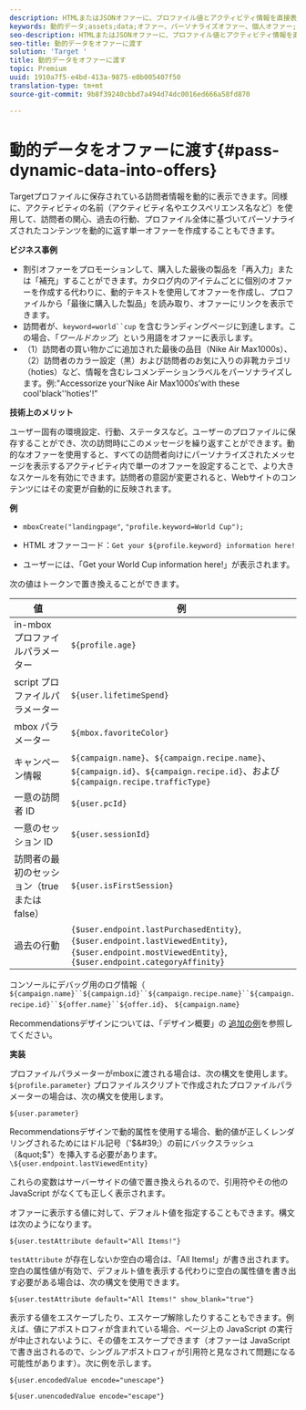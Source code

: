 ```yaml
---
description: HTMLまたはJSONオファーに、プロファイル値とアクティビティ情報を直接表示できます。
keywords: 動的データ;assets;data;オファー、パーソナライズオファー、個人オファー;トークン置換
seo-description: HTMLまたはJSONオファーに、プロファイル値とアクティビティ情報を直接表示できます。
seo-title: 動的データをオファーに渡す
solution: 'Target '
title: 動的データをオファーに渡す
topic: Premium
uuid: 1910a7f5-e4bd-413a-9875-e0b005407f50
translation-type: tm+mt
source-git-commit: 9b8f39240cbbd7a494d74dc0016ed666a58fd870

---
```



# 動的データをオファーに渡す{#pass-dynamic-data-into-offers}

Targetプロファイルに保存されている訪問者情報を動的に表示できます。同様に、アクティビティの名前（アクティビティ名やエクスペリエンス名など）を使用して、訪問者の関心、過去の行動、プロファイル全体に基づいてパーソナライズされたコンテンツを動的に返す単一オファーを作成することもできます。

**ビジネス事例**

* 割引オファーをプロモーションして、購入した最後の製品を「再入力」または「補充」することができます。カタログ内のアイテムごとに個別のオファーを作成する代わりに、動的テキストを使用してオファーを作成し、プロファイルから「最後に購入した製品」を読み取り、オファーにリンクを表示できます。
* 訪問者が、`keyword=world``cup` を含むランディングページに到達します。この場合、「*ワールドカップ*」という用語をオファーに表示します。
* （1）訪問者の買い物かごに追加された最後の品目（Nike Air Max1000s）、（2）訪問者のカラー設定（黒）および訪問者のお気に入りの非靴カテゴリ（hoties）など、情報を含むレコメンデーションラベルをパーソナライズします。例:&quot;Accessorize your&#39;Nike Air Max1000s&#39;with these cool&#39;black&#39;&#39;hoties&#39;!&quot;


**技術上のメリット**

ユーザー固有の環境設定、行動、ステータスなど。ユーザーのプロファイルに保存することができ、次の訪問時にこのメッセージを繰り返すことができます。動的なオファーを使用すると、すべての訪問者向けにパーソナライズされたメッセージを表示するアクティビティ内で単一のオファーを設定することで、より大きなスケールを有効にできます。訪問者の意図が変更されると、Webサイトのコンテンツにはその変更が自動的に反映されます。

**例**

* `mboxCreate("landingpage"`, `"profile.keyword=World Cup");`

* HTML オファーコード：`Get your ${profile.keyword} information here!`
* ユーザーには、「Get your World Cup information here!」が表示されます。

次の値はトークンで置き換えることができます。

| 値 | 例 |
|--- |--- |
| in-mbox プロファイルパラメーター | `${profile.age}` |
| script プロファイルパラメーター | `${user.lifetimeSpend}` |
| mbox パラメーター | `${mbox.favoriteColor}` |
| キャンペーン情報 | `${campaign.name}`、`${campaign.recipe.name}`、`${campaign.id}`、`${campaign.recipe.id}`、および `${campaign.recipe.trafficType}` |
| 一意の訪問者 ID | `${user.pcId}` |
| 一意のセッション ID | `${user.sessionId}` |
| 訪問者の最初のセッション（true または false） | `${user.isFirstSession}` |
| 過去の行動 | `{$user.endpoint.lastPurchasedEntity}`, `{$user.endpoint.lastViewedEntity}`, `{$user.endpoint.mostViewedEntity}`, `{$user.endpoint.categoryAffinity}` |

コンソールにデバッグ用のログ情報（ `${campaign.name}``${campaign.id}``${campaign.recipe.name}``${campaign.recipe.id}``${offer.name}``${offer.id}`、 `${campaign.name}`

Recommendationsデザインについては、「デザイン概要」の [追加の例](/help/c-recommendations/c-design-overview/design-overview.md)を参照してください。

**実装**

プロファイルパラメーターがmboxに渡される場合は、次の構文を使用します。 `${profile.parameter}` プロファイルスクリプトで作成されたプロファイルパラメーターの場合は、次の構文を使用します。

`${user.parameter}`

Recommendationsデザインで動的属性を使用する場合、動的値が正しくレンダリングされるためにはドル記号（&#39;$&#39;）の前にバックスラッシュ（&quot;$&quot;）を挿入する必要があります。 `\${user.endpoint.lastViewedEntity}`

これらの変数はサーバーサイドの値で置き換えられるので、引用符やその他の JavaScript がなくても正しく表示されます。

オファーに表示する値に対して、デフォルト値を指定することもできます。構文は次のようになります。

`${user.testAttribute default="All Items!"}`

`testAttribute` が存在しないか空白の場合は、「All Items!」が書き出されます。空白の属性値が有効で、デフォルト値を表示する代わりに空白の属性値を書き出す必要がある場合は、次の構文を使用できます。

`${user.testAttribute default="All Items!" show_blank="true"}`

表示する値をエスケープしたり、エスケープ解除したりすることもできます。例えば、値にアポストロフィが含まれている場合、ページ上の JavaScript の実行が中止されないように、その値をエスケープできます（オファーは JavaScript で書き出されるので、シングルアポストロフィが引用符と見なされて問題になる可能性があります）。次に例を示します。

`${user.encodedValue encode="unescape"}`

`${user.unencodedValue encode="escape"}`
